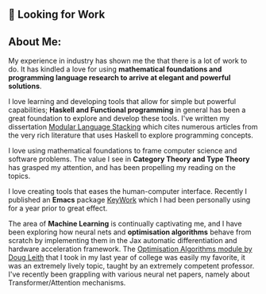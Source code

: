 ## 🔎 Looking for Work
## About Me:
My experience in industry has shown me the that there is a lot of work to do. It has kindled a love for using **mathematical foundations and programming language research to arrive at elegant and powerful solutions**.
   
I love learning and developing tools that allow for simple but powerful capabilities; **Haskell and Functional programming** in general has been a great foundation to explore and develop these tools. I've written my dissertation [Modular Language Stacking](https://github.com/ErnestKz/Dissertation-ModularLanguageStacking/blob/main/Dissertation.pdf) which cites numerous articles from the very rich literature that uses Haskell to explore programming concepts.
   
I love using mathematical foundations to frame computer science and software problems. The value I see in **Category Theory and Type Theory** has grasped my attention, and has been propelling my reading on the topics.
  
I love creating tools that eases the human-computer interface. Recently I published an **Emacs** package [KeyWork](https://github.com/ErnestKz/KeyWork) which I had been personally using for a year prior to great effect.
  
The area of **Machine Learning** is continually captivating me, and I have been exploring how neural nets and **optimisation algorithms** behave from scratch by implementing them in the Jax automatic differentiation and hardware acceleration framework. The [Optimisation Algorithms module by Doug Leith](https://www.scss.tcd.ie/Doug.Leith/CS7DS2/) that I took in my last year of college was easily my favorite, it was an extremely lively topic, taught by an extremely competent professor. I've recently been grappling with various neural net papers, namely about Transformer/Attention mechanisms.
